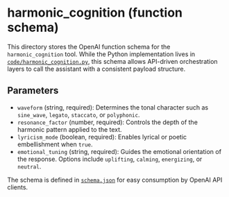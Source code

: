 # harmonic_cognition (function schema)

This directory stores the OpenAI function schema for the `harmonic_cognition`
tool. While the Python implementation lives in
[`code/harmonic_cognition.py`](../../code/harmonic_cognition.py), this schema
allows API-driven orchestration layers to call the assistant with a
consistent payload structure.

## Parameters

- `waveform` (string, required): Determines the tonal character such as
  `sine_wave`, `legato`, `staccato`, or `polyphonic`.
- `resonance_factor` (number, required): Controls the depth of the harmonic
  pattern applied to the text.
- `lyricism_mode` (boolean, required): Enables lyrical or poetic embellishment
  when `true`.
- `emotional_tuning` (string, required): Guides the emotional orientation of the
  response. Options include `uplifting`, `calming`, `energizing`, or `neutral`.

The schema is defined in [`schema.json`](schema.json) for easy consumption by
OpenAI API clients.
